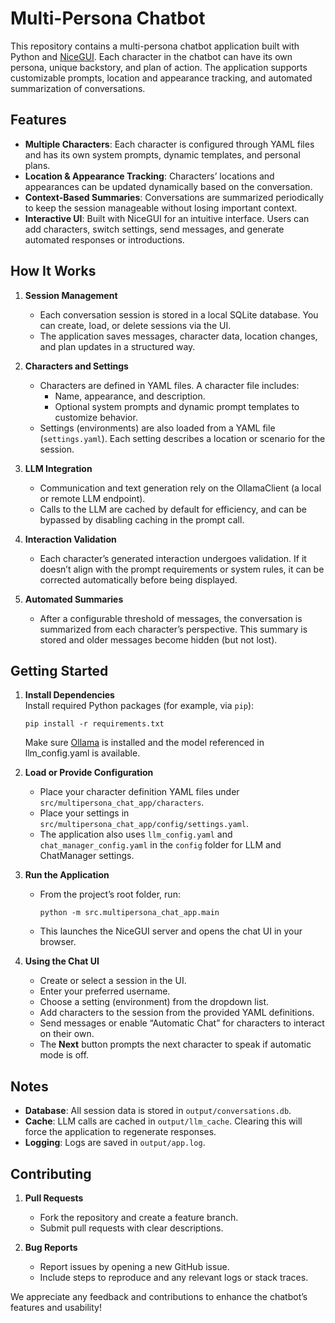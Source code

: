 # Multi-Persona Chatbot

This repository contains a multi-persona chatbot application built with Python and [NiceGUI](https://nicegui.io). Each character in the chatbot can have its own persona, unique backstory, and plan of action. The application supports customizable prompts, location and appearance tracking, and automated summarization of conversations.

## Features

- **Multiple Characters**: Each character is configured through YAML files and has its own system prompts, dynamic templates, and personal plans.
- **Location & Appearance Tracking**: Characters’ locations and appearances can be updated dynamically based on the conversation.
- **Context-Based Summaries**: Conversations are summarized periodically to keep the session manageable without losing important context.
- **Interactive UI**: Built with NiceGUI for an intuitive interface. Users can add characters, switch settings, send messages, and generate automated responses or introductions.

## How It Works

1. **Session Management**  
   - Each conversation session is stored in a local SQLite database. You can create, load, or delete sessions via the UI.
   - The application saves messages, character data, location changes, and plan updates in a structured way.

2. **Characters and Settings**  
   - Characters are defined in YAML files. A character file includes:
     - Name, appearance, and description.
     - Optional system prompts and dynamic prompt templates to customize behavior.
   - Settings (environments) are also loaded from a YAML file (`settings.yaml`). Each setting describes a location or scenario for the session.

3. **LLM Integration**  
   - Communication and text generation rely on the OllamaClient (a local or remote LLM endpoint).  
   - Calls to the LLM are cached by default for efficiency, and can be bypassed by disabling caching in the prompt call.

4. **Interaction Validation**  
   - Each character’s generated interaction undergoes validation. If it doesn’t align with the prompt requirements or system rules, it can be corrected automatically before being displayed.

5. **Automated Summaries**  
   - After a configurable threshold of messages, the conversation is summarized from each character’s perspective. This summary is stored and older messages become hidden (but not lost).

## Getting Started

1. **Install Dependencies**  
   Install required Python packages (for example, via `pip`):
   
   ```
   pip install -r requirements.txt
   ```

   Make sure [Ollama](https://ollama.com/) is installed and the model referenced in llm_config.yaml is available.

2. **Load or Provide Configuration**  
   - Place your character definition YAML files under `src/multipersona_chat_app/characters`.
   - Place your settings in `src/multipersona_chat_app/config/settings.yaml`.
   - The application also uses `llm_config.yaml` and `chat_manager_config.yaml` in the `config` folder for LLM and ChatManager settings.

3. **Run the Application**  
   - From the project’s root folder, run:
     
     ```
     python -m src.multipersona_chat_app.main
     ```
     
   - This launches the NiceGUI server and opens the chat UI in your browser.

4. **Using the Chat UI**  
   - Create or select a session in the UI.
   - Enter your preferred username.
   - Choose a setting (environment) from the dropdown list.
   - Add characters to the session from the provided YAML definitions.
   - Send messages or enable “Automatic Chat” for characters to interact on their own.
   - The **Next** button prompts the next character to speak if automatic mode is off.

## Notes

- **Database**: All session data is stored in `output/conversations.db`.  
- **Cache**: LLM calls are cached in `output/llm_cache`. Clearing this will force the application to regenerate responses.  
- **Logging**: Logs are saved in `output/app.log`.

## Contributing

1. **Pull Requests**  
   - Fork the repository and create a feature branch.  
   - Submit pull requests with clear descriptions.

2. **Bug Reports**  
   - Report issues by opening a new GitHub issue.  
   - Include steps to reproduce and any relevant logs or stack traces.

We appreciate any feedback and contributions to enhance the chatbot’s features and usability!
